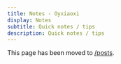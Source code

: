 ```yaml
---
title: Notes - Oyxiaoxi
display: Notes
subtitle: Quick notes / tips
description: Quick notes / tips
---
```


This page has been moved to [/posts](/posts).
